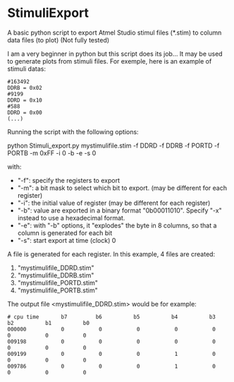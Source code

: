 # StimuliExport
A basic python script to export Atmel Studio stimul files (*.stim) to column data files (to plot)
(Not fully tested)

I am a very beginner in python but this script does its job...
It may be used to generate plots from stimuli files. For exemple, here is an example of stimuli datas:
```
#163492
DDRB = 0x02
#9199
DDRD = 0x10
#588
DDRD = 0x00
(...)
```

Running the script with the following options:

python Stimuli_export.py mystimulifile.stim -f DDRD -f DDRB -f PORTD -f PORTB -m 0xFF -i 0 -b -e -s 0

with:
- "-f": specify the registers to export
- "-m": a bit mask to select which bit to export. (may be different for each register)
- "-i": the initial value of register (may be different for each register)
- "-b": value are exported in a binary format "0b00011010". Specify "-x" instead to use a hexadecimal format.
- "-e": with "-b" options, it "explodes" the byte in 8 columns, so that a column is generated for each bit
- "-s": start export at time (clock) 0

A file is generated for each register. In this example, 4 files are created:
1) "mystimulifile_DDRD.stim"
2) "mystimulifile_DDRB.stim"
3) "mystimulifile_PORTD.stim"
4) "mystimulifile_PORTB.stim"

The output file <mystimulifile_DDRD.stim> would be for example:
```
# cpu time       b7         b6          b5          b4          b3          b2          b1          b0
000000           0           0           0           0           0           0           0           0
009198           0           0           0           0           0           0           0           0
009199           0           0           0           1           0           0           0           0
009786           0           0           0           1           0           0           0           0
```
